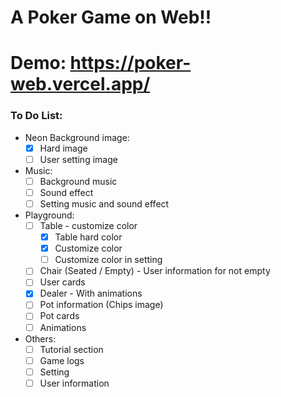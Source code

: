 # A Poker Game on Web!!
# Demo: https://poker-web.vercel.app/

### To Do List:

* Neon Background image:
  * [x]  Hard image
  * [ ]  User setting image
* Music:
  * [ ]  Background music
  * [ ]  Sound effect
  * [ ]  Setting music and sound effect
* Playground:
  * [ ] Table - customize color
    * [x] Table hard color
    * [x] Customize color
    * [ ] Customize color in setting
  * [ ] Chair (Seated / Empty) - User information for not empty
  * [ ] User cards
  * [x] Dealer - With animations
  * [ ] Pot information (Chips image)
  * [ ] Pot cards
  * [ ] Animations
* Others:
  * [ ]  Tutorial section
  * [ ]  Game logs
  * [ ]  Setting
  * [ ]  User information